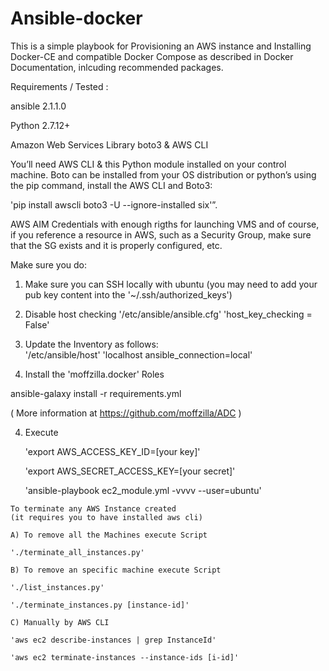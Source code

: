 # Ansible-docker

This is a simple playbook for Provisioning an AWS instance and Installing Docker-CE and compatible Docker Compose
as described in Docker Documentation, inlcuding recommended packages. 

Requirements / Tested :

  ansible 2.1.1.0
  
  Python 2.7.12+
  
  Amazon Web Services Library boto3 & AWS CLI 
 
   You’ll need AWS CLI & this Python module installed on your control machine. Boto can be installed from your OS distribution or python’s using the pip command, install the AWS CLI and Boto3:

   'pip install awscli boto3 -U --ignore-installed six'”.
   
  AWS AIM Credentials with enough rigths for launching VMS and of course, if you reference a resource in AWS, such as a Security Group, make sure that the SG exists and it is properly configured, etc. 
  
Make sure you do:

  1) Make sure you can SSH locally with ubuntu
    (you may need to add your pub key content into the '~/.ssh/authorized_keys')
  
  2) Disable host checking
      '/etc/ansible/ansible.cfg'
      'host_key_checking = False'
      
  3) Update the Inventory as follows:  
       '/etc/ansible/host'
       'localhost ansible_connection=local'
  
  4) Install the 'moffzilla.docker' Roles 
  
  ansible-galaxy install -r requirements.yml
  
( More information at https://github.com/moffzilla/ADC )

       
  4) Execute
  
      'export AWS_ACCESS_KEY_ID=[your key]'
      
      'export AWS_SECRET_ACCESS_KEY=[your secret]'
      
      'ansible-playbook ec2_module.yml -vvvv --user=ubuntu'
      
      
    To terminate any AWS Instance created
    (it requires you to have installed aws cli)
    
    A) To remove all the Machines execute Script
    
    './terminate_all_instances.py' 
    
    B) To remove an specific machine execute Script
    
    './list_instances.py'
    
    './terminate_instances.py [instance-id]'
    
    C) Manually by AWS CLI
    
    'aws ec2 describe-instances | grep InstanceId'
    
    'aws ec2 terminate-instances --instance-ids [i-id]'
    
    
    

